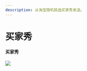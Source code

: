 ```yaml
---
description: 从淘宝随机挑选买家秀发送。
---
```


# 买家秀

#### 买家秀

![](../.gitbook/assets/IMG\_20210307\_203042.jpg)
